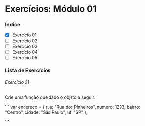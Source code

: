 # Exercícios: Módulo 01

### Índice
- [X] Exercício 01
- [ ] Exercício 02
- [ ] Exercício 03
- [ ] Exercício 04
- [ ] Exercício 05

### Lista de Exercícios
###### Exercício 01
Crie uma função que dado o objeto a seguir:

´´´
 var endereco = {
    rua: "Rua dos Pinheiros",
    numero: 1293,
    bairro: "Centro",
    cidade: "São Paulo",
    uf: "SP"
 };

´´´
